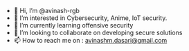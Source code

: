 - 👋 Hi, I’m @avinash-rgb
- 👀 I’m interested in Cybersecurity, Anime, IoT security.
- 🌱 I’m currently learning offensive security 
- 💞️ I’m looking to collaborate on developing secure solutions
- 📫 How to reach me on : avinashm.dasari@gmail.com

<!---
avinash-rgb/avinash-rgb is a ✨ special ✨ repository because its `README.md` (this file) appears on your GitHub profile.
You can click the Preview link to take a look at your changes.
--->
